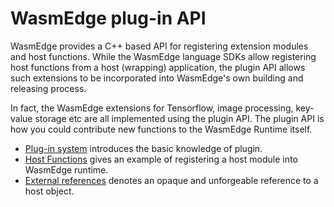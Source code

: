 # WasmEdge plug-in API

WasmEdge provides a C++ based API for registering extension modules and host functions. While the WasmEdge language SDKs allow registering host functions from a host (wrapping) application, the plugin API allows such extensions to be incorporated into WasmEdge's own building and releasing process.

In fact, the WasmEdge extensions for Tensorflow, image processing, key-value storage etc are all implemented using the plugin API. The plugin API is how you could contribute new functions to the WasmEdge Runtime itself.

* [Plug-in system](plugin/loadable.md) introduces the basic knowledge of plugin.
* [Host Functions](plugin/hostfunction.md) gives an example of registering a host module into WasmEdge runtime.
* [External references](plugin/externref.md) denotes an opaque and unforgeable reference to a host object.
